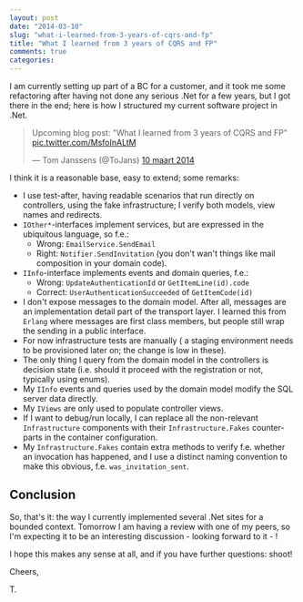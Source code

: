 ```yaml
---
layout: post
date: "2014-03-10"
slug: "what-i-learned-from-3-years-of-cqrs-and-fp"
title: "What I learned from 3 years of CQRS and FP"
comments: true
categories: 
---
```


I am currently setting up part of a BC for a customer, and it took me some refactoring after having not done any serious .Net for a few years, 
but I got there in the end; here is how I structured my current software project in .Net.

<blockquote class="twitter-tweet" lang="nl"><p>Upcoming blog post: &quot;What I learned from 3 years of CQRS and FP&quot; <a href="https://t.co/MsfoInALtM">pic.twitter.com/MsfoInALtM</a></p>&mdash; Tom Janssens (@ToJans) <a href="https://twitter.com/ToJans/statuses/443087149148041216">10 maart 2014</a></blockquote>
<script async src="//platform.twitter.com/widgets.js" charset="utf-8"></script>

I think it is a reasonable base, easy to extend; some remarks:

- I use test-after, having readable scenarios that run directly on controllers, using the fake infrastructure; I verify both models, 
view names and redirects.
- `IOther*`-interfaces implement services, but are expressed in the ubiquitous language, so f.e.:
	- Wrong: `EmailService.SendEmail`
	- Right: `Notifier.SendInvitation` (you don't wan't things like mail composition in your domain code).
- `IInfo`-interface implements events and domain queries, f.e.:
	- Wrong: `UpdateAuthenticationId` or `GetItemLine(id).code`
	- Correct: `UserAuthenticationSucceeded` of `GetItemCode(id)`
- I don't expose messages to the domain model. After all, messages are an implementation detail part of the transport layer. I learned this from `Erlang` 
where messages are first class members, but people still wrap the sending in a public interface.
- For now infrastructure tests are manually ( a staging environment needs to be provisioned later on; the change is low in these).
- The only thing I query from the domain model in the controllers is decision state (i.e. should it proceed with the registration or not, typically 
using enums).
- My `IInfo` events and queries used by the domain model modify the SQL server data directly.
- My `IViews` are only used to populate controller views.
- If I want to debug/run locally, I can replace all the non-relevant `Infrastructure` components with their `Infrastructure.Fakes` counter-parts in 
the container configuration.
- My `Infrastructure.Fakes` contain extra methods to verify f.e. whether an invocation has happened, and I use a distinct naming convention to make this
obvious, f.e. `was_invitation_sent`.

## Conclusion

So, that's it: the way I currently implemented several .Net sites for a bounded context. Tomorrow I am having a review with one of my peers, so I'm 
expecting it to be an interesting discussion - looking forward to it - !

I hope this makes any sense at all, and if you have further questions: shoot!

Cheers,

T.
